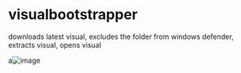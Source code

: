 # visualbootstrapper
downloads latest visual, excludes the folder from windows defender, extracts visual, opens visual


a![image](https://github.com/user-attachments/assets/36ba63eb-4a29-4dab-8d42-d7972073c4a3)

